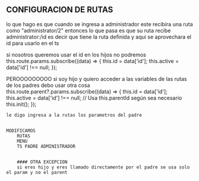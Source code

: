 ## CONFIGURACION DE RUTAS

lo que hago es que  cuando se ingresa a administrador este recibira una ruta 
como  "administrator/2" entonces lo que pasa es que su ruta recibe administrator:/id
es decir que tiene la ruta definida y aqui se aprovechara el id para usarlo en el ts

si nosotros queremos usar el id en los hijos no podremos 
this.route.params.subscribe((data) => {
      this.id = data['id'];
      this.active = data['id'] !== null;
    });

PEROOOOOOOOO
si soy hijo y quiero acceder a las variables de las rutas de los padres debo usar otra cosa
  this.route.parent?.params.subscribe((data) => {
      this.id = data['id'];
      this.active = data['id'] !== null;
      // Usa this.parentId según sea necesario
      this.init();
    });

    le digo ingresa a la rutas los parametros del padre


    MODIFICAMOS
        RUTAS
        MENU 
        TS PADRE ADMINISTRADOR


        #### OTRA EXCEPCION
        si eres hijo y eres llamado directamente por el padre se usa solo el param y no el parent
